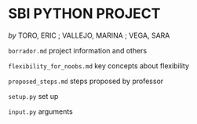 **SBI PYTHON PROJECT**
==================================
*by* TORO, ERIC ; VALLEJO, MARINA ; VEGA, SARA

`borrador.md` project information and others

`flexibility_for_noobs.md` key concepts about flexibility

`proposed_steps.md` steps proposed by professor

`setup.py` set up

`input.py` arguments
